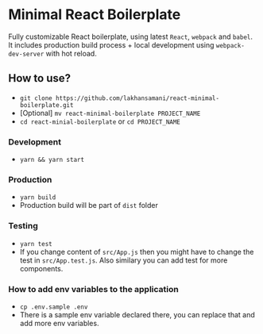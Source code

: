 # Minimal React Boilerplate

Fully customizable React boilerplate, using latest `React`, `webpack` and `babel`. It includes production build process + local development using `webpack-dev-server` with hot reload.

## How to use?

- `git clone https://github.com/lakhansamani/react-minimal-boilerplate.git`
- [Optional] `mv react-minimal-boilerplate PROJECT_NAME`
- `cd react-minial-boilerplate` or `cd PROJECT_NAME`

### Development

- `yarn && yarn start`

### Production

- `yarn build`
- Production build will be part of `dist` folder

### Testing

- `yarn test`
- If you change content of `src/App.js` then you might have to change the test in `src/App.test.js`. Also similary you can add test for more components.

### How to add env variables to the application

- `cp .env.sample .env`
- There is a sample env variable declared there, you can replace that and add more env variables.

